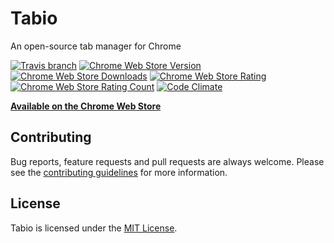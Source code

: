 # Tabio

An open-source tab manager for Chrome

[![Travis branch](https://img.shields.io/travis/colebemis/tabio/master.svg?style=flat-square)](https://travis-ci.org/colebemis/tabio)
[![Chrome Web Store Version](https://img.shields.io/chrome-web-store/v/bgbhfmeabcmpjblimfddkeikogidjhao.svg?style=flat-square)](https://chrome.google.com/webstore/detail/tabio/bgbhfmeabcmpjblimfddkeikogidjhao)
[![Chrome Web Store Downloads](https://img.shields.io/chrome-web-store/d/bgbhfmeabcmpjblimfddkeikogidjhao.svg?style=flat-square)](https://chrome.google.com/webstore/detail/tabio/bgbhfmeabcmpjblimfddkeikogidjhao)
[![Chrome Web Store Rating](https://img.shields.io/chrome-web-store/rating/bgbhfmeabcmpjblimfddkeikogidjhao.svg?style=flat-square)](https://chrome.google.com/webstore/detail/tabio/bgbhfmeabcmpjblimfddkeikogidjhao)
[![Chrome Web Store Rating Count](https://img.shields.io/chrome-web-store/rating-count/bgbhfmeabcmpjblimfddkeikogidjhao.svg?style=flat-square)](https://chrome.google.com/webstore/detail/tabio/bgbhfmeabcmpjblimfddkeikogidjhao/reviews)
[![Code Climate](https://img.shields.io/codeclimate/github/colebemis/tabio.svg?style=flat-square)](https://codeclimate.com/github/colebemis/tabio)

**[Available on the Chrome Web Store](https://chrome.google.com/webstore/detail/tabio/bgbhfmeabcmpjblimfddkeikogidjhao)**

## Contributing

Bug reports, feature requests and pull requests are always welcome. Please see the [contributing guidelines](https://github.com/colebemis/tabio/blob/master/CONTRIBUTING.md) for more information.

## License

Tabio is licensed under the [MIT License](https://github.com/colebemis/feather/blob/master/LICENSE).
